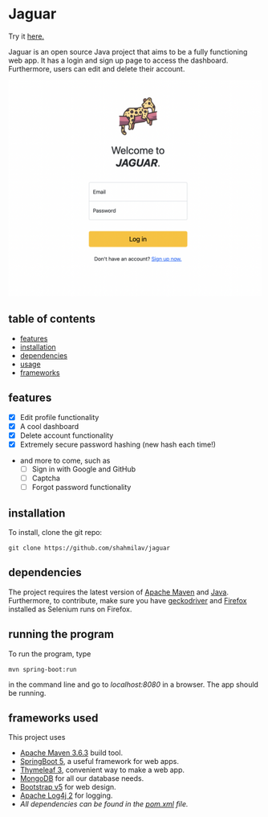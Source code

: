 # Jaguar

Try it [here.](http://104.238.134.163:8080/)

Jaguar is an open source Java project that aims to be a fully functioning web app. It has a login and sign up page to
access the dashboard. Furthermore, users can edit and delete their account.


<!-- TODO: Turn image to a link to the website, and make it transparent.) -->

![login_screenshot](https://github.com/shahmilav/jaguar/blob/master/images/login-screenshot.png)

## table of contents

* [features](#features)
* [installation](#installation)
* [dependencies](#dependencies)
* [usage](#running-the-program)
* [frameworks](#frameworks-used)

## features

* [X] Edit profile functionality
* [X] A cool dashboard
* [X] Delete account functionality
* [X] Extremely secure password hashing (new hash each time!)
* and more to come, such as
    * [ ] Sign in with Google and GitHub
    * [ ] Captcha
    * [ ] Forgot password functionality

## installation

To install, clone the git repo:

```shell
git clone https://github.com/shahmilav/jaguar
```

## dependencies

The project requires the latest version of [Apache Maven](https://maven.apache.org/)
and [Java](https://adoptopenjdk.net/releases.html). Furthermore, to contribute, make sure you
have [geckodriver](https://github.com/mozilla/geckodriver) and [Firefox](https://www.mozilla.org/en-US/firefox/new/)
installed as Selenium runs on Firefox.

## running the program

To run the program, type

```shell
mvn spring-boot:run
``` 

in the command line and go to _localhost:8080_ in a browser. The app should be running.

## frameworks used

This project uses

- [Apache Maven 3.6.3](https://maven.apache.org/) build tool.
- [SpringBoot 5](https://spring.io/), a useful framework for web apps.
- [Thymeleaf 3](https://www.thymeleaf.org/), convenient way to make a web app.
- [MongoDB](https://www.mongodb.com/) for all our database needs.
- [Bootstrap v5](https://getbootstrap.com/) for web design.
- [Apache Log4j 2](https://logging.apache.org/log4j/2.x/) for logging.
- *All dependencies can be found in the [pom.xml](https://github.com/shahmilav/jaguar/blob/main/pom.xml) file.*
